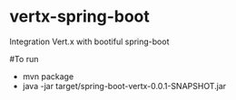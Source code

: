 # vertx-spring-boot
Integration Vert.x with bootiful spring-boot

#To run 
- mvn package
- java -jar target/spring-boot-vertx-0.0.1-SNAPSHOT.jar

